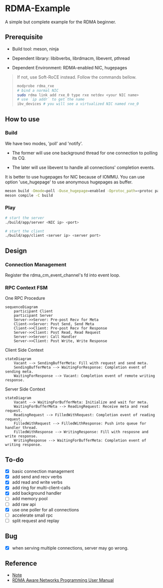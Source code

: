 # RDMA-Example

A simple but complete example for the RDMA beginner.

## Prerequisite

- Build tool: meson, ninja

- Dependent library: libibverbs, librdmacm, libevent, pthread

- Dependent Environment: RDMA-enabled NIC, hugepages

> If not, use Soft-RoCE instead. Follow the commands bellow.
>
> ```bash
> modprobe rdma_rxe
> # bind a normal NIC
> sudo rdma link add rxe_0 type rxe netdev <your NIC name>
> # use `ip addr` to get the name
> ibv_devices # you will see a virtualized NIC named rxe_0
> ```

## How to use

### Build

We have two modes, 'poll' and 'notify'.

- The former will use one background thread for one connection to polling its CQ.

- The later will use libevent to handle all connections' completion events.

It is better to use hugepages for NIC because of IOMMU. You can use option 'use_hugepage' to use anonymous hugepages as buffer.

```bash
meson build -Dmode=poll -Duse_hugepage=enabled -Dprotoc_path=<protoc path>
meson compile -C build
```

### Play

```bash
# start the server
./build/app/server <NIC ip> <port>

# start the client
./build/app/client <server ip> <server port>
```

## Design

### Connection Management

Register the rdma_cm_event_channel's fd into event loop.

### RPC Context FSM

One RPC Procedure

```mermaid
sequenceDiagram
    participant Client
    participant Server
    Server->>Server: Pre-post Recv for Meta
    Client->>Server: Post Send, Send Meta
    Client->>Client: Pre-post Recv for Response
    Server->>Client: Post Read, Read Request
    Server->>Server: Call Handler
    Server->>Client: Post Write, Write Response
```

Client Side Context

```mermaid
stateDiagram
    Vacant --> SendingBufferMeta: Fill with request and send meta.
    SendingBufferMeta --> WaitingForResponse: Completion event of sending meta.
    WaitingForResponse --> Vacant: Completion event of remote writing response.
```

Server Side Context

```mermaid
stateDiagram
    Vacant --> WaitingForBufferMeta: Initialize and wait for meta.
    WaitingForBufferMeta --> ReadingRequest: Receive meta and read request.
    ReadingRequest --> FilledWithRequest: Completion event of reading request.
    FilledWithRequest --> FilledWithResponse: Push into queue for handler thread.
    FilledWithResponse --> WritingResponse: Fill with resposne and write response.
    WritingResponse --> WaitingForBufferMeta: Completion event of writing response.
```

## To-do

- [x] basic connection management
- [x] add send and recv verbs
- [x] add read and write verbs
- [x] add ring for multi-client-calls
- [x] add background handler 
- [ ] add memory pool
- [ ] add raw api
- [x] use one poller for all connections
- [ ] accelerate small rpc
- [ ] split request and replay

## Bug

- [x] when serving multiple connections, server may go wrong.

## Reference

- [Note](https://branch-nephew-4b8.notion.site/Basic-RDMA-Communication-Control-Flow-40e7c82d848e4c17b36eab9f1a170195)
- [RDMA Aware Networks Programming User Manual](https://docs.nvidia.com/networking/display/RDMAAwareProgrammingv17/RDMA+Aware+Networks+Programming+User+Manual)